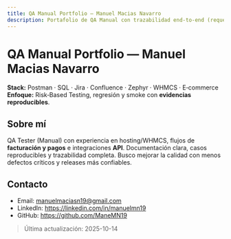 ```yaml
---
title: QA Manual Portfolio — Manuel Macias Navarro
description: Portafolio de QA Manual con trazabilidad end-to-end (requerimientos → plan → casos → evidencias).
---
```


# QA Manual Portfolio — Manuel Macias Navarro

**Stack:** Postman · SQL · Jira · Confluence · Zephyr · WHMCS · E‑commerce  
**Enfoque:** Risk‑Based Testing, regresión y smoke con **evidencias reproducibles**.

## Sobre mí
QA Tester (Manual) con experiencia en hosting/WHMCS, flujos de **facturación y pagos** e integraciones **API**. Documentación clara, casos reproducibles y trazabilidad completa. Busco mejorar la calidad con menos defectos críticos y releases más confiables.

## Contacto
- Email: manuelmaciasn19@gmail.com
- LinkedIn: https://linkedin.com/in/manuelmn19
- GitHub: https://github.com/ManeMN19

> Última actualización: 2025-10-14
